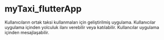 # myTaxi_flutterApp
Kullanıcıların ortak taksi kullanmaları için geliştirilmiş uygulama.
Kullanıcılar uygulama içinden yolculuk ilanı verebilir veya katılabilir.
Kullancılar uygulama içinden mesajlaşabilir.
